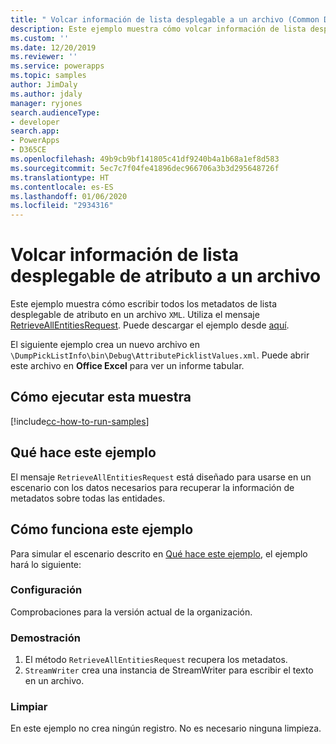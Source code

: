 ```yaml
---
title: " Volcar información de lista desplegable a un archivo (Common Data Service) | Microsoft Docs"
description: Este ejemplo muestra cómo volcar información de lista desplegable a un archivo.
ms.custom: ''
ms.date: 12/20/2019
ms.reviewer: ''
ms.service: powerapps
ms.topic: samples
author: JimDaly
ms.author: jdaly
manager: ryjones
search.audienceType:
- developer
search.app:
- PowerApps
- D365CE
ms.openlocfilehash: 49b9cb9bf141805c41df9240b4a1b68a1ef8d583
ms.sourcegitcommit: 5ec7c7f04fe41896dec966706a3b3d295648726f
ms.translationtype: HT
ms.contentlocale: es-ES
ms.lasthandoff: 01/06/2020
ms.locfileid: "2934316"
---
```

# <a name="dump-attribute-picklist-information-to-a-file"></a>Volcar información de lista desplegable de atributo a un archivo

Este ejemplo muestra cómo escribir todos los metadatos de lista desplegable de atributo en un archivo `XML`. Utiliza el mensaje [RetrieveAllEntitiesRequest](https://docs.microsoft.com/dotnet/api/microsoft.xrm.sdk.messages.retrieveallentitiesrequest?view=dynamics-general-ce-9). Puede descargar el ejemplo desde [aquí](https://github.com/microsoft/PowerApps-Samples/tree/master/cds/orgsvc/C%23/DumpPickListInfo).

El siguiente ejemplo crea un nuevo archivo en `\DumpPickListInfo\bin\Debug\AttributePicklistValues.xml`. Puede abrir este archivo en **Office Excel** para ver un informe tabular. 

## <a name="how-to-run-this-sample"></a>Cómo ejecutar esta muestra

[!include[cc-how-to-run-samples](../../includes/cc-how-to-run-samples.md)]

## <a name="what-this-sample-does"></a>Qué hace este ejemplo

El mensaje `RetrieveAllEntitiesRequest` está diseñado para usarse en un escenario con los datos necesarios para recuperar la información de metadatos sobre todas las entidades.

## <a name="how-this-sample-works"></a>Cómo funciona este ejemplo

Para simular el escenario descrito en [Qué hace este ejemplo](#what-this-sample-does), el ejemplo hará lo siguiente:

### <a name="setup"></a>Configuración

Comprobaciones para la versión actual de la organización.

### <a name="demonstrate"></a>Demostración

1. El método `RetrieveAllEntitiesRequest` recupera los metadatos. 
1. `StreamWriter` crea una instancia de StreamWriter para escribir el texto en un archivo.

### <a name="clean-up"></a>Limpiar

En este ejemplo no crea ningún registro. No es necesario ninguna limpieza.